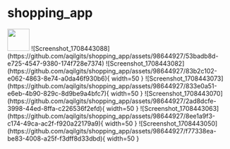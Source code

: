 # shopping_app
<img src="https://github.com/aqilgits/shopping_app/assets/98644927/53badb8d-e725-4547-9380-174f728e7374" width="50">
![Screenshot_1708443088](https://github.com/aqilgits/shopping_app/assets/98644927/53badb8d-e725-4547-9380-174f728e7374)
![Screenshot_1708443082](https://github.com/aqilgits/shopping_app/assets/98644927/83b2c102-e062-4863-8e74-a0da46f930b6){ width=50 }
![Screenshot_1708443073](https://github.com/aqilgits/shopping_app/assets/98644927/833e0a51-e6eb-4b90-829c-8d9be9a4bfc7){ width=50 }
![Screenshot_1708443070](https://github.com/aqilgits/shopping_app/assets/98644927/2ad8dcfe-3998-44ed-8ffa-c226536f2efd){ width=50 }
![Screenshot_1708443063](https://github.com/aqilgits/shopping_app/assets/98644927/8ee1a9f3-c174-49ca-ac2f-f920a22179a9){ width=50 }
![Screenshot_1708443050](https://github.com/aqilgits/shopping_app/assets/98644927/f77338ea-be83-4008-a25f-f3dff8d33dbd){ width=50 }
